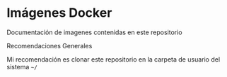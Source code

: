 # Imágenes Docker


Documentación de imagenes contenidas en este repositorio


Recomendaciones Generales

Mi recomendación es clonar este repositorio en la carpeta de usuario del sistema `~/`


